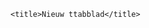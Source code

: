 
<!DOCTYPE html>
<html>
<head>

<meta name="google-adsense-account" content="ca-pub-6868812961609166">

    <title>Nieuw ttabblad</title>

<style>
    #MMCS {
        position: absolute;
        top: -5px;
        left: 80px;
        width: 110px;
        height: 110px;
        color: #000000;
        font-family: Arial;
        font-size: 40px;
    }

    #mmcs {
        position: absolute;
        top: 70px;
        left: 80px;
        width: 190px;
        height: 110px;
        color: #000000;
        font-family: Arial;
        font-size: 15px;
    }

    #Kosteninvoering {
        position: absolute;
        top: 115px;
        left: 155px;
        width: 110px;
        height: 110px;
        color: #000000;
        font-family: Arial;
        font-size: 15px;
    }

    #Productsoortinvoering {
        position: absolute;
        top: 115px;
        left: 20px;
        width: 110px;
        height: 110px;
        color: #000000;
        font-family: Arial;
        font-size: 15px;
    }

    #Belasting {
        position: absolute;
        top: 510px;
        left: 23px;
        width: 110px;
        height: 110px;
        color: #000000;
        font-family: Arial;
        font-size: 15px;
    }

    #Netto-Kosten-Belasting {
        position: absolute;
        top: 585px;
        left: 23px;
        width: 190px;
        height: 110px;
        color: #000000;
        font-family: Arial;
        font-size: 15px;
    }

    #Kostentotaaloverzicht {
        position: absolute;
        top: 128px;
        left: 380px;
        width: 150px;
        height: 110px;
        color: #000000;
        font-family: Arial;
        font-size: 15px;
    }

    #Nettoinkomsten-Belastin-Kosten {
        position: absolute;
        top: 265px;
        left: 380px;
        width: 250px;
        height: 110px;
        color: #000000;
        font-family: Arial;
        font-size: 15px;
    }

    #Inkomsteneuro {
        position: absolute;
        top: 65px;
        left: 380px;
        width: 150px;
        height: 110px;
        color: #000000;
        font-family: Arial;
        font-size: 15px;
    }

    #Belastingeuro {
        position: absolute;
        top: 195px;
        left: 380px;
        width: 150px;
        height: 110px;
        color: #000000;
        font-family: Arial;
        font-size: 15px;
    }

    #Productsoortopbrengst {
        position: absolute;
        top: 315px;
        left: 23px;
        width: 110px;
        height: 110px;
        color: #000000;
        font-family: Arial;
        font-size: 15px;
    }

    #MMCSINLOGKNOP {
        position: absolute;
        top: 50px;
        left: 900px;
        width: 110px;
        height: 110px;
        border-radius: 90px;
        border-style: solid;
        border-color: #D3D3D3;
        background-color: #008000;
        color: #D3D3D3;
    }

    #number1 {
        position: absolute;
        top: 150px;
        left: 150px;
        width: 110px;
        height: 35px;
        border-radius: 90px;
        border-style: solid;
        border-color: #D3D3D3;
        background-color: #D3D3D3;
        color: #000000;
    }


    #number2 {
        position: absolute;
        top: 200px;
        left: 150px;
        width: 110px;
        height: 35px;
        border-radius: 90px;
        border-style: solid;
        border-color: #D3D3D3;
        background-color: #D3D3D3;
        color: #000000;
    }


    #number3 {
        position: absolute;
        top: 250px;
        left: 150px;
        width: 110px;
        height: 35px;
        border-radius: 90px;
        border-style: solid;
        border-color: #D3D3D3;
        background-color: #D3D3D3;
        color: #000000;
    }

    #number4 {
        position: absolute;
        top: 545px;
        left: 20px;
        width: 110px;
        height: 35px;
        border-radius: 90px;
        border-style: solid;
        border-color: #D3D3D3;
        background-color: #D3D3D3;
        color: #000000;
    }


    #number5 {
        position: absolute;
        top: 350px;
        left: 150px;
        width: 110px;
        height: 35px;
        border-radius: 90px;
        border-style: solid;
        border-color: #D3D3D3;
        background-color: #D3D3D3;
        color: #000000;
    }


    #number6 {
        position: absolute;
        top: 400px;
        left: 150px;
        width: 110px;
        height: 35px;
        border-radius: 90px;
        border-style: solid;
        border-color: #D3D3D3;
        background-color: #D3D3D3;
        color: #000000;
    }

    #number7 {
        position: absolute;
        top: 450px;
        left: 150px;
        width: 110px;
        height: 35px;
        border-radius: 90px;
        border-style: solid;
        border-color: #D3D3D3;
        background-color: #D3D3D3;
        color: #000000;
    }

    #number8 {
        position: absolute;
        top: 625px;
        left: 20px;
        width: 110px;
        height: 35px;
        border-radius: 90px;
        border-style: solid;
        border-color: #D3D3D3;
        background-color: #D3D3D3;
        color: #000000;
    }

    #calculate {
        position: absolute;
        top: 300px;
        left: 150px;
        width: 110px;
        height: 35px;
        border-radius: 90px;
        border-style: solid;
        border-color: #D3D3D3;
        background-color: #D3D3D3;
        color: #000000;
    }

    #calculateinkomsten {
        position: absolute;
        top: 500px;
        left: 150px;
        width: 110px;
        height: 35px;
        border-radius: 90px;
        border-style: solid;
        border-color: #D3D3D3;
        background-color: #D3D3D3;
        color: #000000;
    }

    #calculatebelasting {
        position: absolute;
        top: 550px;
        left: 150px;
        width: 110px;
        height: 35px;
        border-radius: 90px;
        border-style: solid;
        border-color: #D3D3D3;
        background-color: #D3D3D3;
        color: #000000;
    }

    #calculatenetto {
        position: absolute;
        top: 625px;
        left: 150px;
        width: 110px;
        height: 35px;
        border-radius: 90px;
        border-style: solid;
        border-color: #D3D3D3;
        background-color: #D3D3D3;
        color: #000000;
    }

    #Productsoortinput1 {
        position: absolute;
        top: 150px;
        left: 20px;
        width: 110px;
        height: 35px;
        border-radius: 90px;
        border-style: solid;
        border-color: #D3D3D3;
        background-color: #D3D3D3;
        color: #000000;
    }

    #Productsoortinput2 {
        position: absolute;
        top: 200px;
        left: 20px;
        width: 110px;
        height: 35px;
        border-radius: 90px;
        border-style: solid;
        border-color: #D3D3D3;
        background-color: #D3D3D3;
        color: #000000;
    }


    #Productsoortinput3 {
        position: absolute;
        top: 250px;
        left: 20px;
        width: 110px;
        height: 35px;
        border-radius: 90px;
        border-style: solid;
        border-color: #D3D3D3;
        background-color: #D3D3D3;
        color: #000000;
    }

    #Productsoortinput4 {
        position: absolute;
        top: 350px;
        left: 20px;
        width: 110px;
        height: 35px;
        border-radius: 90px;
        border-style: solid;
        border-color: #D3D3D3;
        background-color: #D3D3D3;
        color: #000000;
    }

    #Productsoortinput5 {
        position: absolute;
        top: 400px;
        left: 20px;
        width: 110px;
        height: 35px;
        border-radius: 90px;
        border-style: solid;
        border-color: #D3D3D3;
        background-color: #D3D3D3;
        color: #000000;
    }

    #Productsoortinput6 {
        position: absolute;
        top: 450px;
        left: 20px;
        width: 110px;
        height: 35px;
        border-radius: 90px;
        border-style: solid;
        border-color: #D3D3D3;
        background-color: #D3D3D3;
        color: #000000;
    }

    #Uitloggen {
        position: absolute;
        top: 17px;
        left: 1000px;
        width: 110px;
        height: 35px;
        border-radius: 90px;
        border-style: solid;
        border-color: #D3D3D3;
        background-color: #D3D3D3;
        color: #000000;
    }


    #searchInput {
        position: absolute;
        top: 300px;
        left: 450px;
        width: 110px;
        height: 35px;
        border-radius: 5px;
        border-style: solid;
        border-color: #D3D3D3;
        background-color: #D3D3D3;
        color: #000000;
        display: none;
    }

    #result {
        position: absolute;
        top: 165px;
        left: 380px;
        width: 110px;
        height: 35px;
        border-radius: 90px;
        border-style: solid;
        border-color: #D3D3D3;
        background-color: #D3D3D3;
        color: #000000;
    }

    #resulttt {
        position: absolute;
        top: 100px;
        left: 380px;
        width: 110px;
        height: 35px;
        border-radius: 90px;
        border-style: solid;
        border-color: #D3D3D3;
        background-color: #D3D3D3;
        color: #000000;
    }

    #resultt {
        position: absolute;
        top: 235px;
        left: 380px;
        width: 110px;
        height: 35px;
        border-radius: 90px;
        border-style: solid;
        border-color: #D3D3D3;
        background-color: #D3D3D3;
        color: #000000;
    }

    #resulttttd {
        position: absolute;
        top: 305px;
        left: 380px;
        width: 110px;
        height: 35px;
        border-radius: 90px;
        border-style: solid;
        border-color: #D3D3D3;
        background-color: #D3D3D3;
        color: #000000;
    }

    #my-square {
        position: absolute;
        top: 70px;
        left: 360px;
        width: 410px;
        height: 350px;
        border-radius: 20px;
        z-index: -1;
        background-color: #F0F8FF;
    }

    #Projectnaam {
        position: absolute;
        top: 30px;
        left: 360px;
        width: 250px;
        height: 25px;
        border-radius: 20px;
        background-color: #FFFFFF;
    }

</style>
</head>
    <script>
        function Inloggen() {
            document.getElementById("MMCSINLOGKNOP").style.display = "none";
            document.getElementById("searchInput").style.display = "block";
        }

        function calculate() {
            var number1 = document.getElementById("number1").value;
            var number2 = document.getElementById("number2").value;
            var number3 = document.getElementById("number3").value;
            var result = Number(number1) + Number(number2) + Number(number3);
            document.getElementById("result").innerHTML = result;
        }

        function calculateinkomsten() {
            var number5 = document.getElementById("number5").value;
            var number6 = document.getElementById("number6").value;
            var number7 = document.getElementById("number7").value;
            var resulttt = Number(number5) + Number(number6) + Number(number7);
            document.getElementById("resulttt").innerHTML = resulttt;
        }


        function calculatenetto() {
            var number5 = document.getElementById("number5").value;
            var number6 = document.getElementById("number6").value;
            var number7 = document.getElementById("number7").value;
            var number1 = document.getElementById("number1").value;
            var number2 = document.getElementById("number2").value;
            var number3 = document.getElementById("number3").value;
            var number4 = document.getElementById("number4").value;
            var number8 = document.getElementById("number8").value;
            var resulttttd = (Number(number5) + Number(number6) + Number(number7) - Number(number1) - Number(number2) - Number(number3)) * Number(number8);
            document.getElementById("resulttttd").innerHTML = resulttttd;
        }

        function calculatebelasting() {
            var number5 = document.getElementById("number5").value;
            var number6 = document.getElementById("number6").value;
            var number7 = document.getElementById("number7").value;
            var number1 = document.getElementById("number1").value;
            var number2 = document.getElementById("number2").value;
            var number3 = document.getElementById("number3").value;
            var number4 = document.getElementById("number4").value;
            var resultt = (Number(number5) + Number(number6) + Number(number7) - Number(number1) - Number(number2) - Number(number3)) * Number(number4);
            document.getElementById("resultt").innerHTML = resultt;
        }

        function Uitloggen() {
            document.getElementById("Uitloggen").style.display = "none";
            document.getElementById("MMCSINLOGKNOP").style.display = "block";
            document.getElementById("number1").style.display = "none";
            document.getElementById("number2").style.display = "none";
            document.getElementById("number3").style.display = "none";
            document.getElementById("number4").style.display = "none";
            document.getElementById("calculate").style.display = "none";
            document.getElementById("result").style.display = "none";
            document.getElementById("Kosteninvoering").style.display = "none";
            document.getElementById("Productsoortinvoering").style.display = "none";
            document.getElementById("Productsoortinput1").style.display = "none";
            document.getElementById("Productsoortinput2").style.display = "none";
            document.getElementById("Productsoortinput3").style.display = "none";
            document.getElementById("Productsoortinput4").style.display = "none";
            document.getElementById("Productsoortinput5").style.display = "none";
            document.getElementById("Productsoortinput6").style.display = "none";
            document.getElementById("Belasting").style.display = "none";
            document.getElementById("my-square").style.display = "none";
            document.getElementById("Projectnaam").style.display = "none";
            document.getElementById("number5").style.display = "none";
            document.getElementById("number6").style.display = "none";        
            document.getElementById("number7").style.display = "none";
            document.getElementById("Productsoortopbrengst").style.display = "none";
            document.getElementById("Kostentotaaloverzicht").style.display = "none";
            document.getElementById("Belastingeuro").style.display = "none";
            document.getElementById("calculatebelasting").style.display = "none";
            document.getElementById("resultt").style.display = "none";
            document.getElementById("calculateinkomsten").style.display = "none";
            document.getElementById("resulttt").style.display = "none";
            document.getElementById("Inkomsteneuro").style.display = "none";
            document.getElementById("calculatenetto").style.display = "none";
            document.getElementById("Netto-Kosten-Belasting").style.display = "none";
            document.getElementById("Nettoinkomsten-Belastin-Kosten").style.display = "none";
            document.getElementById("number8").style.display = "none";
            document.getElementById("resulttttd").style.display = "none";
        }

   function search() {
    var input  = document.getElementById("searchInput").value;
    if (input === "1234") {
        document.getElementById("searchInput").style.display = "none";
        document.getElementById("Uitloggen").style.display = "block";
        document.getElementById("number1").style.display = "block";
        document.getElementById("number2").style.display = "block";        
        document.getElementById("number3").style.display = "block";
        document.getElementById("calculate").style.display = "block";
        document.getElementById("result").style.display = "block";
        document.getElementById("Kosteninvoering").style.display = "block";
        document.getElementById("Productsoortinvoering").style.display = "block";
        document.getElementById("Productsoortinput1").style.display = "block";
        document.getElementById("Productsoortinput2").style.display = "block";
        document.getElementById("Productsoortinput3").style.display = "block";
        document.getElementById("Productsoortinput4").style.display = "block";
        document.getElementById("Productsoortinput5").style.display = "block";
        document.getElementById("Productsoortinput6").style.display = "block";
        document.getElementById("number4").style.display = "block";
        document.getElementById("Belasting").style.display = "block";
        document.getElementById("my-square").style.display = "block";
        document.getElementById("Projectnaam").style.display = "block";
        document.getElementById("number5").style.display = "block";
        document.getElementById("number6").style.display = "block";        
        document.getElementById("number7").style.display = "block";
        document.getElementById("Productsoortopbrengst").style.display = "block";
        document.getElementById("Kostentotaaloverzicht").style.display = "block";
        document.getElementById("Belastingeuro").style.display = "block";
        document.getElementById("calculatebelasting").style.display = "block";
        document.getElementById("resultt").style.display = "block";
        document.getElementById("calculateinkomsten").style.display = "block";
        document.getElementById("resulttt").style.display = "block";
        document.getElementById("Inkomsteneuro").style.display = "block";
        document.getElementById("calculatenetto").style.display = "block";
        document.getElementById("Netto-Kosten-Belasting").style.display = "block";
        document.getElementById("Nettoinkomsten-Belastin-Kosten").style.display = "block";
        document.getElementById("number8").style.display = "block";
        document.getElementById("resulttttd").style.display = "block";
    }
    else {
        alert("Gezochte webpagina bestaat niet!!");
    }
}

    </script>
<body>


    <p id="MMCS" style="display: block;">MMCS</p>
    <p id="mmcs" style="display: block;">(Mega Multifunctionele Choise Software)</p>

    <p id="Kosteninvoering" style="display: none;">Kosten:</p>
    <p id="Productsoortinvoering" style="display: none;">Productsoort:</p>
    <p id="Belasting" style="display: none;">Belasting:</p> 
    <p id="Productsoortopbrengst" style="display: none;">Productsoort:</p> 
    <p id="Kostentotaaloverzicht" style="display: none;">Kosten:</p>
    <p id="Belastingeuro" style="display: none;">Belasting in euro's:</p>
    <p id="Inkomsteneuro" style="display: none;">Brutto inkomsten:</p>
    <p id="Netto-Kosten-Belasting" style="display: none;">Netto-Kosten-Belasting:</p>
    <p id="Nettoinkomsten-Belastin-Kosten" style="display: none;">Nettoinkomsten-Kosten-Belasting:</p>

    <button id="MMCSINLOGKNOP" style="display: block;" onclick="Inloggen()" title="Inloggen">Inloggen</button>
    <button id="Uitloggen" style="display: none;" onclick="Uitloggen()" title="Uitloggen">Uitloggen</button>

    <input type="text" id="searchInput" placeholder="Vul hier uw wachtwoord/pincode in..." onkeydown="if (event.keyCode == 13) search()" title="Vul hier uw wachtwoord/pincode in...">

    <input type="number" id="number1" placeholder="Kosten..." style="display: none;" title="Vul hier uw kosten in...">
    <input type="number" id="number2" placeholder="Kosten..." style="display: none;" title="Vul hier uw kosten in...">
    <input type="number" id="number3" placeholder="Kosten..." style="display: none;" title="Vul hier uw kosten in...">
    <input type="number" id="number4" placeholder="Belasting..." title="Vul hier in hoeveel procent belasting u betaald..."style="display: none;">

    <input type="number" id="number8" placeholder="Belasting..." title="Vul hier in hoeveel procent u overhoud..."style="display: none;">
    <div id="resulttttd" style="display: none;" title="Nettoinkomsten..."></div>

    <button id="calculate" style="display: none;" onclick="calculate()">Calculate</button>
    <div id="result" style="display: none;" title="Kosten..."></div>


    <button id="calculatebelasting" style="display: none;" onclick="calculatebelasting()">Calculate</button>
    <div id="resultt" style="display: none;" title="Belasting..."></div>

    <button id="calculateinkomsten" style="display: none;" onclick="calculateinkomsten()">Calculate</button>
    <div id="resulttt" style="display: none;" title="Inkomsten..."></div>

    <button id="calculatenetto" style="display: none;" onclick="calculatenetto()">Calculate</button>
    <div id="resultttt" style="display: none;" title="Netto-kosten-belasting..."></div>

    <input type="text" id="Productsoortinput1" placeholder="Productsoort..." style="display:none" title="Vul hier uw productsoort in...">
    <input type="text" id="Productsoortinput2" placeholder="Productsoort..." style="display:none" title="Vul hier uw productsoort in...">
    <input type="text" id="Productsoortinput3" placeholder="Productsoort..." style="display:none" title="Vul hier uw productsoort in...">

    <input type="text" id="Projectnaam" placeholder="Voer hier uw projectnaam in..." title="Type hier uw projectnaam"style="display:none">

    <div id="my-square" style="display: none;"></div>

    <input type="number" id="number5" placeholder="Inkomsten..." style="display: none; "title="Vul hier uw inkomsten in...">
    <input type="number" id="number6" placeholder="Inkomsten.." style="display: none; "title="Vul hier uw inkomsten in...">
    <input type="number" id="number7" placeholder="Inkomsten..." style="display: none; "title="Vul hier uw inkomsten in...">

    <input type="text" id="Productsoortinput4" placeholder="Productsoort..." style="display:none" title="Vul hier uw productsoort in...">
    <input type="text" id="Productsoortinput5" placeholder="Productsoort..." style="display:none" title="Vul hier uw productsoort in...">
    <input type="text" id="Productsoortinput6" placeholder="Productsoort..." style="display:none" title="Vul hier uw productsoort in...">

</body>
</html>
